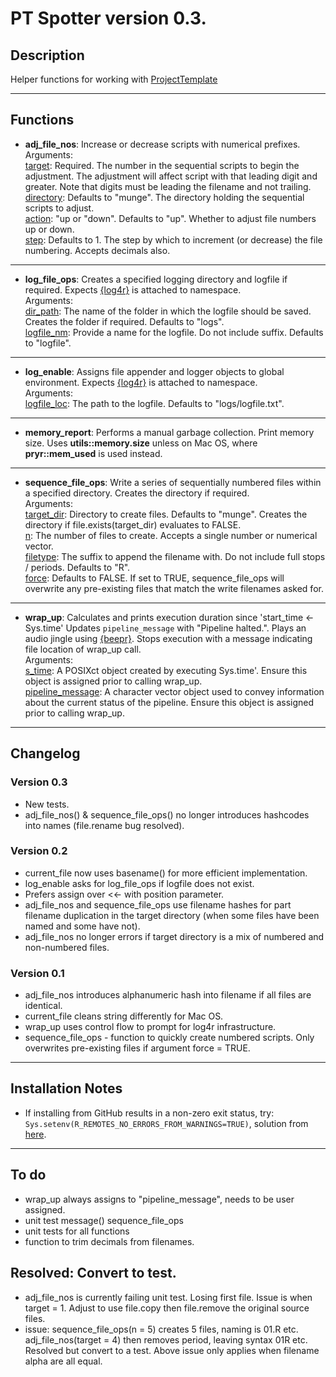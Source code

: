 # PT Spotter version 0.3.

## Description

Helper functions for working with [ProjectTemplate](http://projecttemplate.net/)

***

## Functions

* **adj_file_nos**: Increase or decrease scripts with numerical prefixes.  
Arguments:  
<u>target</u>: Required. The number in the sequential scripts to begin the
adjustment. The adjustment will affect script with that leading digit and
greater. Note that digits must be leading the filename and not trailing.  
<u>directory</u>: Defaults to "munge". The directory holding the sequential
scripts to adjust.  
<u>action</u>: "up or "down". Defaults to "up". Whether to adjust file numbers
up or down.  
<u>step</u>: Defaults to 1. The step by which to increment (or decrease) the
file numbering. Accepts decimals also.  

***

* **log_file_ops**: Creates a specified logging directory and logfile if
required.
Expects [{log4r}](https://cran.r-project.org/package=log4r) is attached to
namespace.  
Arguments:  
<u>dir_path</u>: The name of the folder in which the logfile should be saved.
Creates the folder if required. Defaults to "logs".  
<u>logfile_nm</u>: Provide a name for the logfile. Do not include suffix.
Defaults to "logfile".  

***

* **log_enable**: Assigns file appender and logger objects to global
environment.
Expects [{log4r}](https://cran.r-project.org/package=log4r) is attached to
namespace.  
Arguments:  
<u>logfile_loc</u>: The path to the logfile. Defaults to "logs/logfile.txt".

***

* **memory_report**: Performs a manual garbage collection. Print memory size.
Uses **utils::memory.size** unless on Mac OS, where **pryr::mem_used** is used
instead. 

***

* **sequence_file_ops**:  Write a series of sequentially numbered files within a
specified directory. Creates the directory if required.  
Arguments:  
<u>target_dir</u>: Directory to create files. Defaults to "munge". Creates
the directory if file.exists(target_dir) evaluates to FALSE.  
<u>n</u>: The number of files to create. Accepts a single number or numerical
vector.  
<u>filetype</u>: The suffix to append the filename with. Do not include full
stops / periods. Defaults to "R".  
<u>force</u>: Defaults to FALSE. If set to TRUE, sequence_file_ops will
overwrite any pre-existing files that match the write filenames asked for.

***

* **wrap_up**: Calculates and prints execution duration since
'start_time <- Sys.time' Updates `pipeline_message` with "Pipeline halted.".
Plays an audio jingle using
[{beepr}](https://cran.r-project.org/package=beepr). Stops execution with a
message indicating file location of wrap_up call.  
Arguments:  
<u>s_time</u>: A POSIXct object created by executing Sys.time'. Ensure this
object is assigned prior to calling wrap_up.  
<u>pipeline_message</u>: A character vector object used to convey information
about the current status of the pipeline. Ensure this object is assigned
prior to calling wrap_up.

***

## Changelog

### Version 0.3

* New tests.
* adj_file_nos() & sequence_file_ops() no longer introduces hashcodes into names
(file.rename bug resolved).

### Version 0.2

* current_file now uses basename() for more efficient implementation.
* log_enable asks for log_file_ops if logfile does not exist.
* Prefers assign over <<- with position parameter.
* adj_file_nos and sequence_file_ops use filename hashes for part filename
duplication in the target directory (when some files have been named and some
have not).
* adj_file_nos no longer errors if target directory is a mix of numbered and
non-numbered files.

### Version 0.1

* adj_file_nos introduces alphanumeric hash into filename if all files are
identical.
* current_file cleans string differently for Mac OS.
* wrap_up uses control flow to prompt for log4r infrastructure.
* sequence_file_ops - function to quickly create numbered scripts. Only
overwrites pre-existing files if argument force = TRUE.

***

## Installation Notes

* If installing from GitHub results in a non-zero exit status, try:
`Sys.setenv(R_REMOTES_NO_ERRORS_FROM_WARNINGS=TRUE)`, solution from [here](https://github.com/r-lib/remotes/issues/434).

***

## To do

* wrap_up always assigns to "pipeline_message", needs to be user assigned.
* unit test message() sequence_file_ops
* unit tests for all functions 
* function to trim decimals from filenames.

## Resolved: Convert to test.

* adj_file_nos is currently failing unit test. Losing first file. Issue is when 
target = 1. Adjust to use file.copy then file.remove the original source files.
* issue: sequence_file_ops(n = 5) creates 5 files, naming is 01.R etc.
adj_file_nos(target = 4) then removes period, leaving syntax 01R etc. Resolved
but convert to a test. Above issue only applies when filename alpha are all
equal.
